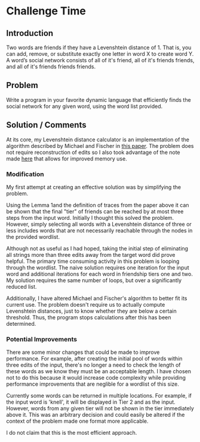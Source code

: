 # Challenge Time

## Introduction
Two words are friends if they have a Levenshtein distance of 1. That is, you
can add, remove, or substitute exactly one letter in word X to create word Y.
A word’s social network consists of all of it's friend, all of it's friends friends, and all of it's friends friends friends.

## Problem
Write a program in your favorite dynamic language that efficiently finds the
social network for any given word, using the word list provided.

## Solution / Comments

At its core, my Levenshtein distance calculator is an implementation of the algorithm described by Michael and Fischer in [this paper](http://dl.acm.org/citation.cfm?doid=321796.321811). The problem does not require reconstruction of edits so I also took advantage of the note made [here](http://en.wikipedia.org/wiki/Levenshtein_distance#Iterative_with_two_matrix_rows) that allows for improved memory use.

### Modification

My first attempt at creating an effective solution was by simplifying the problem. 

Using the Lemma 1and the definition of traces from the paper above it can be shown that the final "tier" of friends can be reached by at most three steps from the input word. Initially I thought this solved the problem. However, simply selecting all words with a Levenshtein distance of three or less includes words that are not necessarily reachable through the nodes in the provided wordlist.

Although not as useful as I had hoped, taking the initial step of eliminating all strings more than three edits away from the target word did prove helpful. The primary time consuming activity in this problem is looping through the wordlist. The naive solution requires one iteration for the input word and additional iterations for each word in friendship tiers one and two. My solution requires the same number of loops, but over a significantly reduced list.

Additionally, I have altered Michael and Fischer's algorithm to better fit its current use. The problem doesn't require us to actually compute Levenshtein distances, just to know whether they are below a certain threshold. Thus, the program stops calculations after this has been determined.

### Potential Improvements
There are some minor changes that could be made to improve performance. For example, after creating the initial pool of words within three edits of the input, there's no longer a need to check the length of these words as we know they must be an acceptable length. I have chosen not to do this because it would increase code complexity while providing performance improvements that are neglible for a wordlist of this size.

Currently some words can be returned in multiple locations. For example, if the input word is 'knell', it will be displayed in Tier 2 and as the input. However, words from any given tier will not be shown in the tier immediately above it. This was an arbitrary decision and could easily be altered if the context of the problem made one format more applicable.

I do not claim that this is the most efficient approach. 


